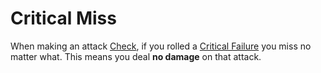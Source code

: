 # Critical Miss

When making an attack [Check](../Core%20Procedures/Check.md), if you rolled a [Critical Failure](Critical%20Failure.md) you miss no matter what. This means you deal **no damage** on that attack.
